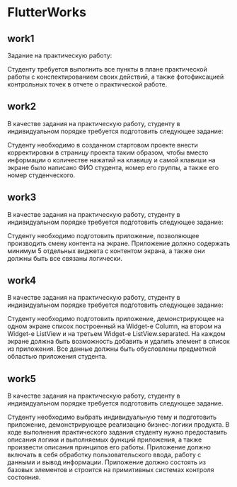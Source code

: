 # FlutterWorks

## work1
Задание на практическую работу: 

Студенту требуется выполнить все пункты в плане практической работы с
конспектированием своих действий, а также фотофиксацией контрольных точек в отчете о
практической работе.

## work2
В качестве задания на практическую работу, студенту в индивидуальном порядке требуется 
подготовить следующее задание:

Студенту необходимо в созданном стартовом проекте внести корректировки в страницу 
проекта таким образом, чтобы вместо информации о количестве нажатий на клавишу и самой 
клавиши на экране было написано ФИО студента, номер его группы, а также его номер 
студенческого.

## work3
В качестве задания на практическую работу, студенту в индивидуальном порядке требуется 
подготовить следующее задание:

Студенту необходимо подготовить приложение, позволяющее производить смену контента 
на экране. Приложение должно содержать минимум 5 отдельных виджета с контентом экрана, а 
также они должны быть все связаны логически. 

## work4
В качестве задания на практическую работу, студенту в индивидуальном порядке требуется 
подготовить следующее задание:

Студенту необходимо подготовить приложение, демонстрирующее на одном экране список 
построенный на Widget-е Column, на втором на Widget-е ListView и на третьем Widget-е 
ListView.separated. На каждом экране должна быть возможность добавить и удалить элемент в 
список из приложения. Все данные должны быть обусловлены предметной областью приложения 
студента. 

## work5
В качестве задания на практическую работу, студенту в индивидуальном порядке требуется подготовить следующее задание.

Студенту необходимо выбрать индивидуальную тему и подготовить приложение, демонстрирующее реализацию бизнес-логики продукта. В ходе выполнения практического задания студенту нужно предоставить описания логики и выполняемых функций приложения, а также произвести описания принципов его работы. Приложение должно включать в себя обработку пользовательского ввода, работу с данными и вывод информации. Приложение должно состоять из базовых элементов и строится на примитивных системах контроля состояния.
